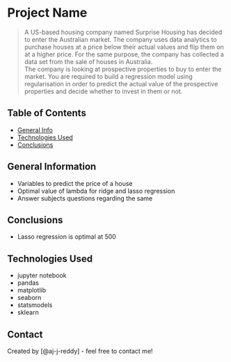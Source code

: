 # Project Name
> A US-based housing company named Surprise Housing has decided to enter the Australian market. The company uses data analytics to purchase houses at a price below their actual values and flip them on at a higher price. For the same purpose, the company has collected a data set from the sale of houses in Australia. <br>The company is looking at prospective properties to buy to enter the market. You are required to build a regression model using regularisation in order to predict the actual value of the prospective properties and decide whether to invest in them or not.


## Table of Contents
* [General Info](#general-information)
* [Technologies Used](#technologies-used)
* [Conclusions](#conclusions)

<!-- You can include any other section that is pertinent to your problem -->

## General Information
- Variables to predict the price of a house
- Optimal value of lambda for ridge and lasso regression
- Answer subjects questions regarding the same

<!-- You don't have to answer all the questions - just the ones relevant to your project. -->

## Conclusions
- Lasso regression is optimal at 500

<!-- You don't have to answer all the questions - just the ones relevant to your project. -->


## Technologies Used
- jupyter notebook
- pandas
- matplotlib
- seaborn
- statsmodels
- sklearn

## Contact
Created by [@aj-j-reddy] - feel free to contact me!


<!-- Optional -->
<!-- ## License -->
<!-- This project is open source and available under the [... License](). -->

<!-- You don't have to include all sections - just the one's relevant to your project -->